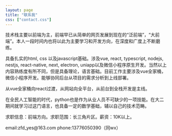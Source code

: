 ```yaml
---
layout: page
title: "联系我"
css: ["contact.css"]
---
```

<div class="col s12">
  <div class="icontain">
     <p>技术栈主要以前端为主，前端早已从简单的网页发展到现在的“泛前端”，“大前端”。本人一段时间内也将以此为主要学习和开发方向，在深度和广度上不断磨练。</p>
     <p>具备扎实的html, css 以及javascript基础。涉及vue, react, typescript, nodejs, nestjs, react-native, next, electron, uniapp以及微信小程序原生开发。当然以上内容熟练度有所不同，但是具备理论，语言基础。目前工作主要涉及vue全家桶，微信小程序开发。能够协同后台从项目的需求分析到上线部署。</p>
     <p>从vue全家桶向react过渡，从网站向全平台，从前台到全栈开发是主线。</p>
     <p>在全民人工智能的时代，python也是作为从业人员不可缺少的一项技能。在大二期间就学习过这门语言，也具备一定的数学基础，辅以自己的技术范畴。</p>
     <p>求职信息：前端方向。求职范围：长三角片区。薪资：10K以上。</p>
     <p>email:zfd_yes@163.com phone:13776050390（同wx）</p>
  </div>
</div>